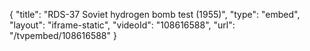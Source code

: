 {
    "title": "RDS-37 Soviet hydrogen bomb test (1955)",
    "type": "embed",
    "layout": "iframe-static",
    "videoId": "108616588",
    "url": "\/tvpembed\/108616588"
}